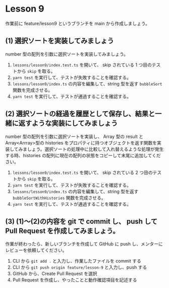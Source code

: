 # Lesson 9

作業前に feature/lesson9 というブランチを main から作成しましょう。

## (1) 選択ソートを実装してみましょう

number 型の配列を引数に選択ソートを実装してみましょう。

1. `lessons/lesson9/index.test.ts` を開いて、 skip されている 1 つ目のテストから `skip` を取る。
1. `yarn test` を実行して、テストが失敗することを確認する。
1. `lessons/lesson9/index.ts` の内容を編集して、string 型を返す `bubbleSort` 関数を完成させる。
1. `yarn test` を実行して、テストが通過することを確認する。

## (2) 選択ソートの経過を履歴として保存し、結果と一緒に返すような実装にしてみましょう

number 型の配列を引数に選択ソートを実装し、 Array<number> 型の result と Array<Arrray<number>>型の histories をプロパティに持つオブジェクトを返す関数を実装してみましょう。選択ソートの処理中に比較して入れ替えるような処理が発生する時、histories の配列に現在の配列の状態をコピーして末尾に追加してください。

1. `lessons/lesson9/index.test.ts` を開いて、 skip されている 2 つ目のテストから `skip` を取る。
1. `yarn test` を実行して、テストが失敗することを確認する。
1. `lessons/lesson9/index.ts` の内容を編集して、string 型を返す `bubbleSortWithHistories` 関数を完成させる。
1. `yarn test` を実行して、テストが通過することを確認する。

## (3) (1)〜(2)の内容を git で commit し、 push して Pull Request を作成してみましょう。

作業が終わったら、新しいブランチを作成して GitHub に push し、メンターにレビューを依頼してください。

1. CLI から `git add .` と入力し、作業したファイルを commit する
1. CLI から `git push origin feature/lesson-9` と入力し、push する
1. GitHub から、Create Pull Request を選択
1. Pull Request を作成し、やったことと動作確認項目を記述する
